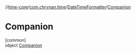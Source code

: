 //[time-core](../../../../index.md)/[com.chrynan.time](../../index.md)/[DateTimeFormatter](../index.md)/[Companion](index.md)

# Companion

[common]\
object [Companion](index.md)
